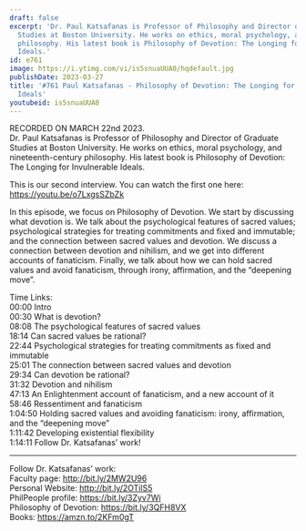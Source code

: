 ```yaml
---
draft: false
excerpt: 'Dr. Paul Katsafanas is Professor of Philosophy and Director of Graduate
  Studies at Boston University. He works on ethics, moral psychology, and nineteenth-century
  philosophy. His latest book is Philosophy of Devotion: The Longing for Invulnerable
  Ideals.'
id: e761
image: https://i.ytimg.com/vi/is5snuaUUA0/hqdefault.jpg
publishDate: 2023-03-27
title: '#761 Paul Katsafanas - Philosophy of Devotion: The Longing for Invulnerable
  Ideals'
youtubeid: is5snuaUUA0
---
```

RECORDED ON MARCH 22nd 2023.  
Dr. Paul Katsafanas is Professor of Philosophy and Director of Graduate Studies at Boston University. He works on ethics, moral psychology, and nineteenth-century philosophy. His latest book is Philosophy of Devotion: The Longing for Invulnerable Ideals.

This is our second interview. You can watch the first one here: https://youtu.be/o7LxgsSZbZk

In this episode, we focus on Philosophy of Devotion. We start by discussing what devotion is. We talk about the psychological features of sacred values; psychological strategies for treating commitments and fixed and immutable; and the connection between sacred values and devotion. We discuss a connection between devotion and nihilism, and we get into different accounts of fanaticism. Finally, we talk about how we can hold sacred values and avoid fanaticism, through irony, affirmation, and the “deepening move”.

Time Links:  
00:00 Intro  
00:30  What is devotion?  
08:08  The psychological features of sacred values  
18:14  Can sacred values be rational?  
22:44  Psychological strategies for treating commitments as fixed and immutable  
25:01  The connection between sacred values and devotion  
29:34  Can devotion be rational?  
31:32  Devotion and nihilism  
47:13  An Enlightenment account of fanaticism, and a new account of it  
58:46  Ressentiment and fanaticism  
1:04:50  Holding sacred values and avoiding fanaticism: irony, affirmation, and the “deepening move”  
1:11:42  Developing existential flexibility  
1:14:11  Follow Dr. Katsafanas’ work!

---

Follow Dr. Katsafanas’ work:  
Faculty page: http://bit.ly/2MW2U96  
Personal Website: http://bit.ly/2OTilS5  
PhilPeople profile: https://bit.ly/3Zyv7Wi  
Philosophy of Devotion: https://bit.ly/3QFH8VX  
Books: https://amzn.to/2KFm0gT
